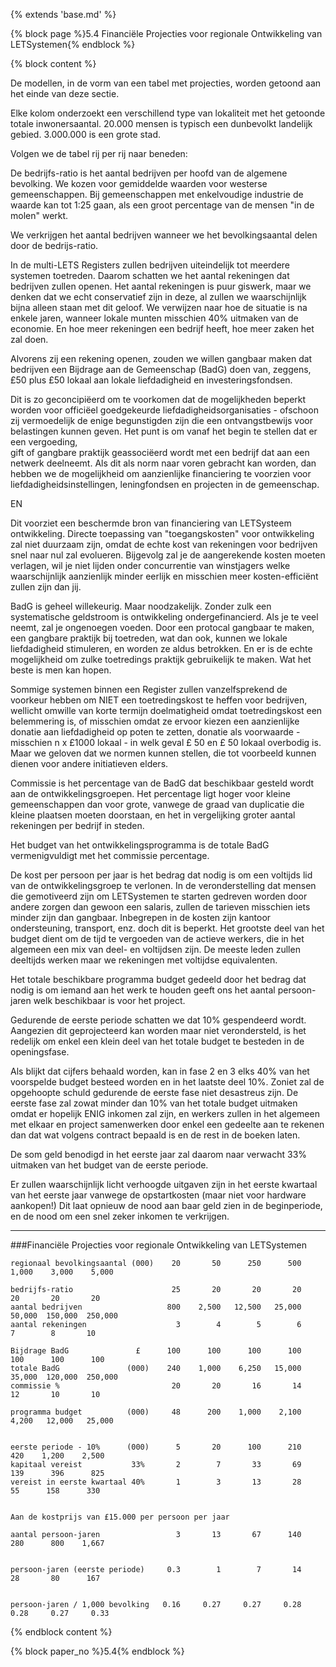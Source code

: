 {% extends 'base.md' %}

{% block page %}5.4 Financiële Projecties voor regionale Ontwikkeling van LETSystemen{% endblock %}

{% block content %}

De modellen, in de vorm van een tabel met projecties, worden getoond aan 
het einde van deze sectie.

Elke kolom onderzoekt een verschillend type van lokaliteit met het getoonde
totale inwonersaantal. 20.000 mensen is typisch een dunbevolkt landelijk 
gebied. 3.000.000 is een grote stad.

Volgen we de tabel rij per rij naar beneden:

De bedrijfs-ratio is het aantal bedrijven per hoofd van de algemene 
bevolking. We kozen voor gemiddelde waarden voor westerse gemeenschappen.
Bij gemeenschappen met enkelvoudige industrie de waarde kan tot 1:25 
gaan, als een groot percentage van de mensen "in de molen" werkt.

We verkrijgen het aantal bedrijven wanneer we het bevolkingsaantal 
delen door de bedrijs-ratio.

In de multi-LETS Registers zullen bedrijven uiteindelijk tot meerdere systemen
toetreden. Daarom schatten we het aantal rekeningen dat bedrijven zullen
openen. Het aantal rekeningen is puur giswerk, maar we denken dat we echt 
conservatief zijn in deze, al zullen we waarschijnlijk bijna alleen staan 
met dit geloof. We verwijzen naar hoe de situatie is na enkele jaren, 
wanneer lokale munten misschien 40% uitmaken van de economie. En hoe meer
rekeningen een bedrijf heeft, hoe meer zaken het zal doen.

Alvorens zij een rekening openen, zouden we willen gangbaar maken dat 
bedrijven een Bijdrage aan de Gemeenschap (BadG) doen van, zeggens, £50 plus
£50 lokaal aan lokale liefdadigheid en investeringsfondsen. 

Dit is zo geconcipiëerd om te voorkomen dat de mogelijkheden beperkt worden
voor officiëel goedgekeurde liefdadigheidsorganisaties - ofschoon zij vermoedelijk
de enige begunstigden zijn die een ontvangstbewijs voor belastingen kunnen 
geven. Het punt is om vanaf het begin te stellen dat er een vergoeding,  
gift of gangbare praktijk geassociëerd wordt met een bedrijf dat aan 
een netwerk deelneemt.  Als dit als norm naar voren gebracht kan worden, 
dan hebben we de mogelijkheid om aanzienlijke financiering te voorzien voor liefdadigheidsinstellingen, leningfondsen en projecten in de gemeenschap.

EN

Dit voorziet een beschermde bron van financiering van LETSysteem ontwikkeling. 
Directe toepassing van "toegangskosten" voor ontwikkeling zal niet duurzaam
zijn, omdat de echte kost van rekeningen voor bedrijven snel naar nul zal evolueren.
Bijgevolg zal je de aangerekende kosten moeten verlagen, wil je niet lijden onder
concurrentie van winstjagers welke waarschijnlijk aanzienlijk minder eerlijk en 
misschien meer kosten-efficiënt zullen zijn dan jij.  

BadG is geheel willekeurig. Maar noodzakelijk. Zonder zulk een systematische 
geldstroom is ontwikkeling ondergefinancierd. Als je te veel neemt, zal je 
ongenoegen voeden. Door een protocal gangbaar te maken, een gangbare praktijk 
bij toetreden, wat dan ook, kunnen we lokale liefdadigheid stimuleren, 
en worden ze aldus betrokken. En er is de echte mogelijkheid om zulke toetredings
praktijk gebruikelijk te maken. Wat het beste is men kan hopen.

Sommige systemen binnen een Register zullen vanzelfsprekend de voorkeur hebben 
om NIET een toetredingskost te heffen voor bedrijven, wellicht omwille van korte termijn
doelmatigheid omdat toetredingskost een belemmering is, of misschien omdat ze 
ervoor kiezen een aanzienlijke donatie aan liefdadigheid op poten te zetten, donatie
als voorwaarde - misschien n x £1000 lokaal - in welk geval £ 50 en £ 50 lokaal 
overbodig is. Maar we geloven dat we normen kunnen stellen, die tot
voorbeeld kunnen dienen voor andere initiatieven elders.

Commissie is het percentage van de BadG dat beschikbaar gesteld wordt aan 
de ontwikkelingsgroepen. Het percentage ligt hoger voor kleine gemeenschappen
dan voor grote, vanwege de graad van duplicatie die kleine plaatsen moeten doorstaan,
en het in vergelijking groter aantal rekeningen per bedrijf in steden.

Het budget van het ontwikkelingsprogramma is de totale BadG vermenigvuldigt met 
het commissie percentage. 

De kost per persoon per jaar is het bedrag dat nodig is om een voltijds 
lid van de ontwikkelingsgroep te verlonen. In de veronderstelling dat mensen
die gemotiveerd zijn om LETSystemen te starten gedreven worden door andere 
zorgen dan gewoon een salaris, zullen de tarieven misschien iets minder zijn
dan gangbaar. Inbegrepen in de kosten zijn kantoor ondersteuning, transport, enz.
doch dit is beperkt. Het grootste deel van het budget dient om de tijd te 
vergoeden van de actieve werkers, die in het algemeen een mix van deel- 
en voltijdsen zijn. De meeste leden zullen deeltijds werken maar we rekeningen
met voltijdse equivalenten.

Het totale beschikbare programma budget gedeeld door het bedrag dat nodig is 
om iemand aan het werk te houden geeft ons het aantal persoon-jaren welk 
beschikbaar is voor het project.

Gedurende de eerste periode schatten we dat 10% gespendeerd wordt. Aangezien
dit geprojecteerd kan worden maar niet verondersteld, is het redelijk om 
enkel een klein deel van het totale budget te besteden in de openingsfase.

Als blijkt dat cijfers behaald worden, kan in fase 2 en 3 elks 40% van het 
voorspelde budget besteed worden en in het laatste deel 10%. Zoniet zal
de opgehoopte schuld gedurende de eerste fase niet desastreus zijn. 
De eerste fase zal zowat minder dan 10% van het totale budget uitmaken omdat
er hopelijk ENIG inkomen zal zijn, en werkers zullen in het algemeen met 
elkaar en project samenwerken door enkel een gedeelte aan te rekenen dan dat
wat volgens contract bepaald is en de rest in de boeken laten.

De som geld benodigd in het eerste jaar zal daarom naar verwacht 33% uitmaken 
van het budget van de eerste periode.

Er zullen waarschijnlijk licht verhoogde uitgaven zijn in het eerste kwartaal 
van het eerste jaar vanwege de opstartkosten (maar niet voor hardware aankopen!) 
Dit laat opnieuw de nood aan baar geld zien in de beginperiode, en de nood om een
snel zeker inkomen te verkrijgen.

---

###Financiële Projecties voor regionale Ontwikkeling van LETSystemen

    regionaal bevolkingsaantal (000)    20       50      250      500    1,000    3,000    5,000
    
    bedrijfs-ratio                      25       20       20       20       20       20       20
    aantal bedrijven                   800    2,500   12,500   25,000   50,000  150,000  250,000
    aantal rekeningen                    3        4        5        6        7        8       10
    
    Bijdrage BadG               £      100      100      100      100      100      100      100
    totale BadG               (000)    240    1,000    6,250   15,000   35,000  120,000  250,000
    commissie %                         20       20       16       14       12       10       10

    programma budget          (000)     48      200    1,000    2,100    4,200   12,000   25,000


    eerste periode - 10%      (000)      5       20      100      210      420    1,200    2,500
    kapitaal vereist           33%       2        7       33       69      139      396      825
    vereist in eerste kwartaal 40%       1        3       13       28       55      158      330


    Aan de kostprijs van £15.000 per persoon per jaar

    aantal persoon-jaren                 3       13       67      140      280      800    1,667


    persoon-jaren (eerste periode)     0.3        1        7       14       28       80      167   


    persoon-jaren / 1,000 bevolking   0.16     0.27     0.27     0.28     0.28     0.27     0.33

{% endblock content %}

{% block paper_no %}5.4{% endblock %}

